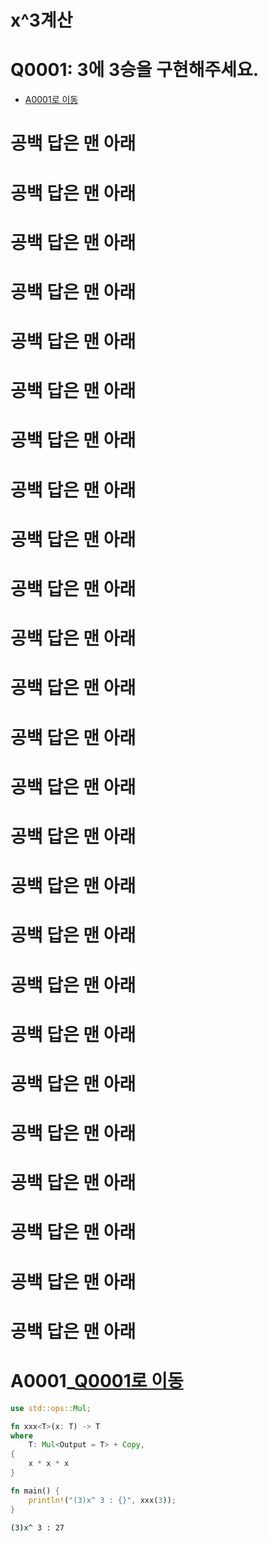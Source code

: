 # x^3계산


# Q0001: 3에 3승을 구현해주세요.

- [A0001로 이동](#a0001_q0001로-이동)


# 공백 답은 맨 아래
# 공백 답은 맨 아래
# 공백 답은 맨 아래
# 공백 답은 맨 아래
# 공백 답은 맨 아래
# 공백 답은 맨 아래
# 공백 답은 맨 아래
# 공백 답은 맨 아래
# 공백 답은 맨 아래
# 공백 답은 맨 아래
# 공백 답은 맨 아래
# 공백 답은 맨 아래
# 공백 답은 맨 아래
# 공백 답은 맨 아래
# 공백 답은 맨 아래
# 공백 답은 맨 아래
# 공백 답은 맨 아래
# 공백 답은 맨 아래
# 공백 답은 맨 아래
# 공백 답은 맨 아래
# 공백 답은 맨 아래
# 공백 답은 맨 아래
# 공백 답은 맨 아래
# 공백 답은 맨 아래

# 공백 답은 맨 아래


# A0001_[Q0001로 이동](#q0001-3에-3승을-구현해주세요)

```rust
use std::ops::Mul;

fn xxx<T>(x: T) -> T
where
    T: Mul<Output = T> + Copy,
{
    x * x * x
}

fn main() {
    println!("(3)x^ 3 : {}", xxx(3));
}
```

```bash
(3)x^ 3 : 27  
```
